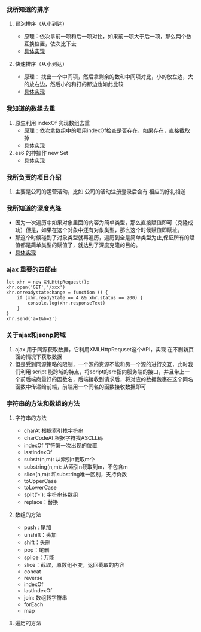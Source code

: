 ### 我所知道的排序
1. 冒泡排序（从小到达）
    - 原理：依次拿前一项和后一项对比，如果前一项大于后一项，那么两个数互换位置，依次比下去
    - [具体实现](http://js.jirengu.com/qomaj/61/edit)

2. 快速排序（从小到达）
    - 原理： 找出一个中间项，然后拿剩余的数和中间项对比，小的放左边，大的放右边，然后小的和打的那边也如此比较
    - [具体实现](http://js.jirengu.com/hoqok/73/edit?html,console,output)

### 我知道的数组去重
1. 原生利用 indexOf 实现数组去重
    - 原理：依次拿数组中的项用indexOf检查是否存在，如果存在，直接截取掉
    - [具体实现](http://js.jirengu.com/tovoc/42/edit)
2. es6 的神操作 new Set
    - [具体实现](http://js.jirengu.com/xazip/13/edit)

### 我所负责的项目介绍
1. 主要是公司的运营活动，比如 公司的活动注册登录后会有 相应的好礼相送

### 我所知道的深度克隆
- 因为一次遍历中如果对象里面的内容为简单类型，那么直接赋值即可（克隆成功）但是，如果在这个对象中还有对象类型，那么这个时候赋值即赋址。
- 那这个时候碰到了对象类型就再遍历，遍历到全是简单类型为止,保证所有的赋值都是简单类型的赋值了，就达到了深度克隆的目的。
- [具体实现](http://js.jirengu.com/cojex/56/edit)

### ajax 重要的四部曲
```
let xhr = new XMLHttpRequest();
xhr.open('GET','/xxx')
xhr.onreadystatechange = function () {
    if (xhr.readyState == 4 && xhr.status == 200) {
        console.log(xhr.responseText)
    }
}
xhr.send('a=1&b=2')
```
### 关于ajax和jsonp跨域
1. ajax 用于同源获取数据，它利用XMLHttpRequset这个API，实现 在不刷新页面的情况下获取数据
2. 但是受到同源策略的限制，一个源的资源不能和另一个源的进行交互，此时我们利用 script 能跨域的特点，将script的src指向服务端的接口，并且带上一个前后端商量好的函数名，后端接收到请求后，将对应的数据包裹在这个同名函数中传递给前端，前端用一个同名的函数接收数据即可

### 字符串的方法和数组的方法
1. 字符串的方法
    - charAt 根据索引找字符串
    - charCodeAt 根据字符找ASCLL码
    - indexOf 字符第一次出现的位置
    - lastIndexOf
    - substr(n,m): 从索引n截取m个
    - substring(n,m): 从索引n截取到m，不包含m
    - slice(n,m): 和substring唯一区别，支持负数
    - toUpperCase
    - toLowerCase
    - split('-'): 字符串转数组
    - replace：替换

2. 数组的方法
    - push : 尾加
    - unshift：头加
    - shift：头删
    - pop：尾删
    - splice：万能
    - slice：截取，原数组不变，返回截取的内容
    - concat
    - reverse
    - indexOf
    - lastIndexOf
    - join: 数组转字符串
    - forEach
    - map
    
3. 遍历的方法


